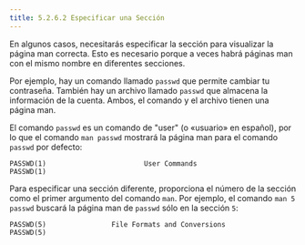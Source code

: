 ```yaml
---
title: 5.2.6.2 Especificar una Sección
---
```


En algunos casos, necesitarás especificar la sección para visualizar la página man correcta. Esto es necesario porque a veces habrá páginas man con el mismo nombre en diferentes secciones.

Por ejemplo, hay un comando llamado `passwd` que permite cambiar tu contraseña. También hay un archivo llamado `passwd` que almacena la información de la cuenta. Ambos, el comando y el archivo tienen una página man.

El comando `passwd` es un comando de "user" (o «usuario» en español), por lo que el comando `man passwd` mostrará la página man para el comando `passwd` por defecto:

```
PASSWD(1)                        User Commands                 PASSWD(1)
```

Para especificar una sección diferente, proporciona el número de la sección como el primer argumento del comando `man`. Por ejemplo, el comando `man 5 passwd` buscará la página man de `passwd` sólo en la sección `5`:

```
PASSWD(5)                File Formats and Conversions          PASSWD(5)
```

